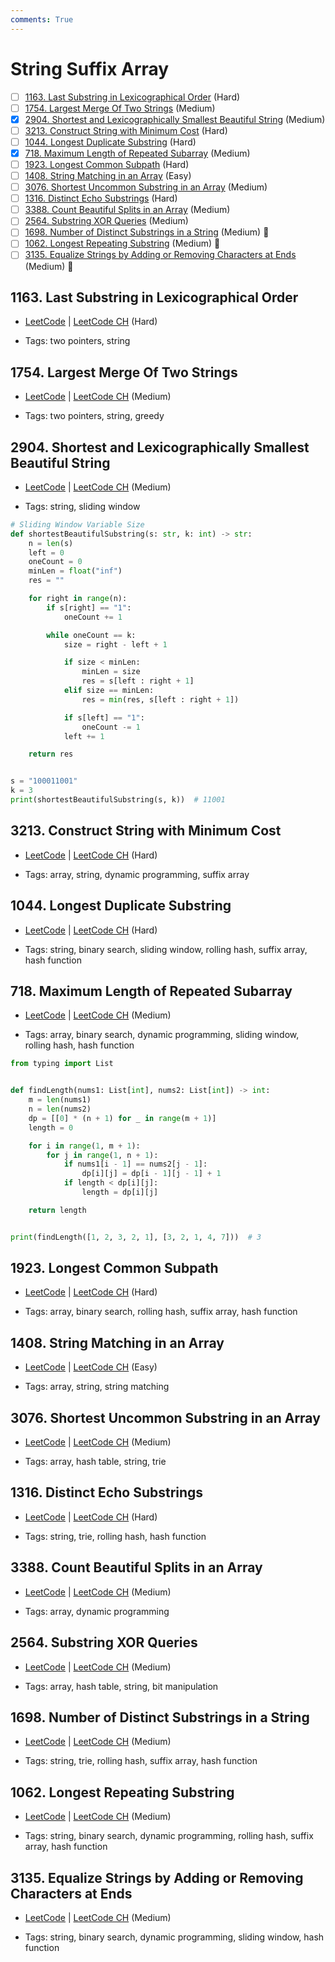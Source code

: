 ```yaml
---
comments: True
---
```


# String Suffix Array

- [ ] [1163. Last Substring in Lexicographical Order](https://leetcode.cn/problems/last-substring-in-lexicographical-order/) (Hard)
- [ ] [1754. Largest Merge Of Two Strings](https://leetcode.cn/problems/largest-merge-of-two-strings/) (Medium)
- [x] [2904. Shortest and Lexicographically Smallest Beautiful String](https://leetcode.cn/problems/shortest-and-lexicographically-smallest-beautiful-string/) (Medium)
- [ ] [3213. Construct String with Minimum Cost](https://leetcode.cn/problems/construct-string-with-minimum-cost/) (Hard)
- [ ] [1044. Longest Duplicate Substring](https://leetcode.cn/problems/longest-duplicate-substring/) (Hard)
- [x] [718. Maximum Length of Repeated Subarray](https://leetcode.cn/problems/maximum-length-of-repeated-subarray/) (Medium)
- [ ] [1923. Longest Common Subpath](https://leetcode.cn/problems/longest-common-subpath/) (Hard)
- [ ] [1408. String Matching in an Array](https://leetcode.cn/problems/string-matching-in-an-array/) (Easy)
- [ ] [3076. Shortest Uncommon Substring in an Array](https://leetcode.cn/problems/shortest-uncommon-substring-in-an-array/) (Medium)
- [ ] [1316. Distinct Echo Substrings](https://leetcode.cn/problems/distinct-echo-substrings/) (Hard)
- [ ] [3388. Count Beautiful Splits in an Array](https://leetcode.cn/problems/count-beautiful-splits-in-an-array/) (Medium)
- [ ] [2564. Substring XOR Queries](https://leetcode.cn/problems/substring-xor-queries/) (Medium)
- [ ] [1698. Number of Distinct Substrings in a String](https://leetcode.cn/problems/number-of-distinct-substrings-in-a-string/) (Medium) 👑
- [ ] [1062. Longest Repeating Substring](https://leetcode.cn/problems/longest-repeating-substring/) (Medium) 👑
- [ ] [3135. Equalize Strings by Adding or Removing Characters at Ends](https://leetcode.cn/problems/equalize-strings-by-adding-or-removing-characters-at-ends/) (Medium) 👑

## 1163. Last Substring in Lexicographical Order

-   [LeetCode](https://leetcode.com/problems/last-substring-in-lexicographical-order/) | [LeetCode CH](https://leetcode.cn/problems/last-substring-in-lexicographical-order/) (Hard)

-   Tags: two pointers, string

## 1754. Largest Merge Of Two Strings

-   [LeetCode](https://leetcode.com/problems/largest-merge-of-two-strings/) | [LeetCode CH](https://leetcode.cn/problems/largest-merge-of-two-strings/) (Medium)

-   Tags: two pointers, string, greedy

## 2904. Shortest and Lexicographically Smallest Beautiful String

-   [LeetCode](https://leetcode.com/problems/shortest-and-lexicographically-smallest-beautiful-string/) | [LeetCode CH](https://leetcode.cn/problems/shortest-and-lexicographically-smallest-beautiful-string/) (Medium)

-   Tags: string, sliding window

```python title="2904. Shortest and Lexicographically Smallest Beautiful String - Python Solution"
# Sliding Window Variable Size
def shortestBeautifulSubstring(s: str, k: int) -> str:
    n = len(s)
    left = 0
    oneCount = 0
    minLen = float("inf")
    res = ""

    for right in range(n):
        if s[right] == "1":
            oneCount += 1

        while oneCount == k:
            size = right - left + 1

            if size < minLen:
                minLen = size
                res = s[left : right + 1]
            elif size == minLen:
                res = min(res, s[left : right + 1])

            if s[left] == "1":
                oneCount -= 1
            left += 1

    return res


s = "100011001"
k = 3
print(shortestBeautifulSubstring(s, k))  # 11001

```

## 3213. Construct String with Minimum Cost

-   [LeetCode](https://leetcode.com/problems/construct-string-with-minimum-cost/) | [LeetCode CH](https://leetcode.cn/problems/construct-string-with-minimum-cost/) (Hard)

-   Tags: array, string, dynamic programming, suffix array

## 1044. Longest Duplicate Substring

-   [LeetCode](https://leetcode.com/problems/longest-duplicate-substring/) | [LeetCode CH](https://leetcode.cn/problems/longest-duplicate-substring/) (Hard)

-   Tags: string, binary search, sliding window, rolling hash, suffix array, hash function

## 718. Maximum Length of Repeated Subarray

-   [LeetCode](https://leetcode.com/problems/maximum-length-of-repeated-subarray/) | [LeetCode CH](https://leetcode.cn/problems/maximum-length-of-repeated-subarray/) (Medium)

-   Tags: array, binary search, dynamic programming, sliding window, rolling hash, hash function

```python title="718. Maximum Length of Repeated Subarray - Python Solution"
from typing import List


def findLength(nums1: List[int], nums2: List[int]) -> int:
    m = len(nums1)
    n = len(nums2)
    dp = [[0] * (n + 1) for _ in range(m + 1)]
    length = 0

    for i in range(1, m + 1):
        for j in range(1, n + 1):
            if nums1[i - 1] == nums2[j - 1]:
                dp[i][j] = dp[i - 1][j - 1] + 1
            if length < dp[i][j]:
                length = dp[i][j]

    return length


print(findLength([1, 2, 3, 2, 1], [3, 2, 1, 4, 7]))  # 3

```

## 1923. Longest Common Subpath

-   [LeetCode](https://leetcode.com/problems/longest-common-subpath/) | [LeetCode CH](https://leetcode.cn/problems/longest-common-subpath/) (Hard)

-   Tags: array, binary search, rolling hash, suffix array, hash function

## 1408. String Matching in an Array

-   [LeetCode](https://leetcode.com/problems/string-matching-in-an-array/) | [LeetCode CH](https://leetcode.cn/problems/string-matching-in-an-array/) (Easy)

-   Tags: array, string, string matching

## 3076. Shortest Uncommon Substring in an Array

-   [LeetCode](https://leetcode.com/problems/shortest-uncommon-substring-in-an-array/) | [LeetCode CH](https://leetcode.cn/problems/shortest-uncommon-substring-in-an-array/) (Medium)

-   Tags: array, hash table, string, trie

## 1316. Distinct Echo Substrings

-   [LeetCode](https://leetcode.com/problems/distinct-echo-substrings/) | [LeetCode CH](https://leetcode.cn/problems/distinct-echo-substrings/) (Hard)

-   Tags: string, trie, rolling hash, hash function

## 3388. Count Beautiful Splits in an Array

-   [LeetCode](https://leetcode.com/problems/count-beautiful-splits-in-an-array/) | [LeetCode CH](https://leetcode.cn/problems/count-beautiful-splits-in-an-array/) (Medium)

-   Tags: array, dynamic programming

## 2564. Substring XOR Queries

-   [LeetCode](https://leetcode.com/problems/substring-xor-queries/) | [LeetCode CH](https://leetcode.cn/problems/substring-xor-queries/) (Medium)

-   Tags: array, hash table, string, bit manipulation

## 1698. Number of Distinct Substrings in a String

-   [LeetCode](https://leetcode.com/problems/number-of-distinct-substrings-in-a-string/) | [LeetCode CH](https://leetcode.cn/problems/number-of-distinct-substrings-in-a-string/) (Medium)

-   Tags: string, trie, rolling hash, suffix array, hash function

## 1062. Longest Repeating Substring

-   [LeetCode](https://leetcode.com/problems/longest-repeating-substring/) | [LeetCode CH](https://leetcode.cn/problems/longest-repeating-substring/) (Medium)

-   Tags: string, binary search, dynamic programming, rolling hash, suffix array, hash function

## 3135. Equalize Strings by Adding or Removing Characters at Ends

-   [LeetCode](https://leetcode.com/problems/equalize-strings-by-adding-or-removing-characters-at-ends/) | [LeetCode CH](https://leetcode.cn/problems/equalize-strings-by-adding-or-removing-characters-at-ends/) (Medium)

-   Tags: string, binary search, dynamic programming, sliding window, hash function
